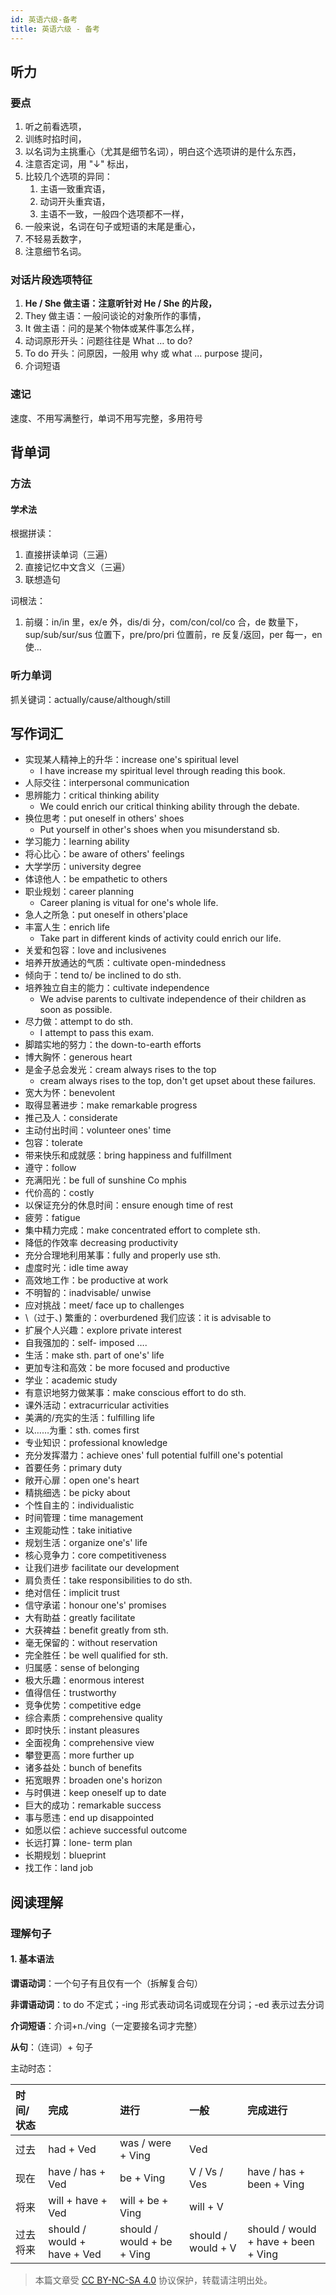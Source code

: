 ```yaml
---
id: 英语六级-备考
title: 英语六级 - 备考
---
```


## 听力

### 要点

1. 听之前看选项，
2. 训练时掐时间，
3. 以名词为主挑重心（尤其是细节名词），明白这个选项讲的是什么东西，
4. 注意否定词，用 "↓" 标出，
5. 比较几个选项的异同：
   1. 主语一致重宾语，
   2. 动词开头重宾语，
   3. 主语不一致，一般四个选项都不一样，
6. 一般来说，名词在句子或短语的末尾是重心，
7. 不轻易丢数字，
8. 注意细节名词。

### 对话片段选项特征

1. **He / She 做主语：注意听针对 He / She 的片段，**
2. They 做主语：一般问谈论的对象所作的事情，
3. It 做主语：问的是某个物体或某件事怎么样，
4. 动词原形开头：问题往往是 What … to do?
5. To do 开头：问原因，一般用 why 或 what … purpose 提问，
6. 介词短语

### 速记

速度、不用写满整行，单词不用写完整，多用符号

## 背单词

### 方法

#### 学术法

根据拼读：

1. 直接拼读单词（三遍）
2. 直接记忆中文含义（三遍）
3. 联想造句

词根法：

1. 前缀：in/in 里，ex/e 外，dis/di 分，com/con/col/co 合，de 数量下，sup/sub/sur/sus 位置下，pre/pro/pri 位置前，re 反复/返回，per 每一，en 使…

### 听力单词

抓关键词：actually/cause/although/still

## 写作词汇

- 实现某人精神上的升华：increase one's spiritual level
    - I have increase my spiritual level through reading this book.
- 人际交往：interpersonal communication
- 思辨能力：critical thinking ability
    - We could enrich our critical thinking ability through the debate.
- 换位思考：put oneself in others' shoes
    - Put yourself in other's shoes when you misunderstand sb.
- 学习能力：learning ability
- 将心比心：be aware of others' feelings
- 大学学历：university degree
- 体谅他人：be empathetic to others
- 职业规划：career planning
    - Career planing is vitual for one's whole life.
- 急人之所急：put oneself in others'place
- 丰富人生：enrich life
    - Take part in different kinds of activity could enrich our life.
- 关爱和包容：love and inclusivenes
- 培养开放通达的气质：cultivate open-mindedness
- 倾向于：tend to/ be inclined to do sth.
- 培养独立自主的能力：cultivate independence
    - We advise parents to cultivate independence of their children as soon as possible.
- 尽力做：attempt to do sth.
    - I attempt to pass this exam.
- 脚踏实地的努力：the down-to-earth efforts
- 博大胸怀：generous heart
- 是金子总会发光：cream always rises to the top
    - cream always rises to the top, don't get upset about these failures.
- 宽大为怀：benevolent
- 取得显著进步：make remarkable progress
- 推己及人：considerate
- 主动付出时间：volunteer ones' time
- 包容：tolerate
- 带来快乐和成就感：bring happiness and fulfillment
- 遵守：follow
- 充满阳光：be full of sunshine Co mphis
- 代价高的：costly
- 以保证充分的休息时间：ensure enough time of rest
- 疲劳：fatigue
- 集中精力完成：make concentrated effort to complete sth.
- 降低的作效率 decreasing productivity
- 充分合理地利用某事：fully and properly use sth.
- 虚度时光：idle time away
- 高效地工作：be productive at work
- 不明智的：inadvisable/ unwise
- 应对挑战：meet/ face up to challenges
- \（过于、) 繁重的：overburdened 我们应该：it is advisable to
- 扩展个人兴趣：explore private interest
- 自我强加的：self- imposed ….
- 生活：make sth. part of one's' life
- 更加专注和高效：be more focused and productive
- 学业：academic study
- 有意识地努力做某事：make conscious effort to do sth.
- 课外活动：extracurricular activities
- 美满的/充实的生活：fulfilling life
- 以……为重：sth. comes first
- 专业知识：professional knowledge
- 充分发挥潜力：achieve ones' full potential fulfill one's potential
- 首要任务：primary duty
- 敞开心扉：open one's heart
- 精挑细选：be picky about
- 个性自主的：individualistic
- 时间管理：time management
- 主观能动性：take initiative
- 规划生活：organize one's' life
- 核心竞争力：core competitiveness
- 让我们进步 facilitate our development
- 肩负责任：take responsibilities to do sth.
- 绝对信任：implicit trust
- 信守承诺：honour one's' promises
- 大有助益：greatly facilitate
- 大获裨益：benefit greatly from sth.
- 毫无保留的：without reservation
- 完全胜任：be well qualified for sth.
- 归属感：sense of belonging
- 极大乐趣：enormous interest
- 值得信任：trustworthy
- 竞争优势：competitive edge
- 综合素质：comprehensive quality
- 即时快乐：instant pleasures
- 全面视角：comprehensive view
- 攀登更高：more further up
- 诸多益处：bunch of benefits
- 拓宽眼界：broaden one's horizon
- 与时俱进：keep oneself up to date
- 巨大的成功：remarkable success
- 事与愿违：end up disappointed
- 如愿以偿：achieve successful outcome
- 长远打算：lone- term plan
- 长期规划：blueprint
- 找工作：land job

## 阅读理解

### 理解句子

#### 1. 基本语法

**谓语动词**：一个句子有且仅有一个（拆解复合句）

**非谓语动词**：to do 不定式；-ing 形式表动词名词或现在分词；-ed 表示过去分词

**介词短语**：介词+n./ving（一定要接名词才完整）

**从句**：（连词）+ 句子

主动时态：

| 时间/状态 | 完成                        | 进行                       | 一般               | 完成进行                            |
| :-------- | :-------------------------- | :------------------------- | :----------------- | :---------------------------------- |
| 过去      | had + Ved                   | was / were + Ving          | Ved                |                                     |
| 现在      | have / has + Ved            | be + Ving                  | V / Vs / Ves       | have / has + been + Ving            |
| 将来      | will + have + Ved           | will + be + Ving           | will + V           |                                     |
| 过去将来  | should / would + have + Ved | should / would + be + Ving | should / would + V | should / would + have + been + Ving |



> 本篇文章受 [CC BY-NC-SA 4.0](https://creativecommons.org/licenses/by/4.0/deed.zh) 协议保护，转载请注明出处。

